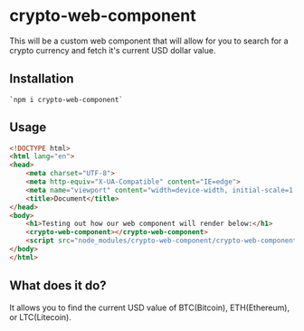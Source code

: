 # crypto-web-component
This will be a custom web component that will allow for you to search for a crypto currency and fetch it's current USD dollar value.

## Installation
    `npm i crypto-web-component`

## Usage

```html
<!DOCTYPE html>
<html lang="en">
<head>
    <meta charset="UTF-8">
    <meta http-equiv="X-UA-Compatible" content="IE=edge">
    <meta name="viewport" content="width=device-width, initial-scale=1.0">
    <title>Document</title>
</head>
<body>
    <h1>Testing out how our web component will render below:</h1>
    <crypto-web-component></crypto-web-component>
    <script src="node_modules/crypto-web-component/crypto-web-component.js"></script>
</body>
</html>
```

## What does it do?

It allows you to find the current USD value of BTC(Bitcoin), ETH(Ethereum), or LTC(Litecoin).
